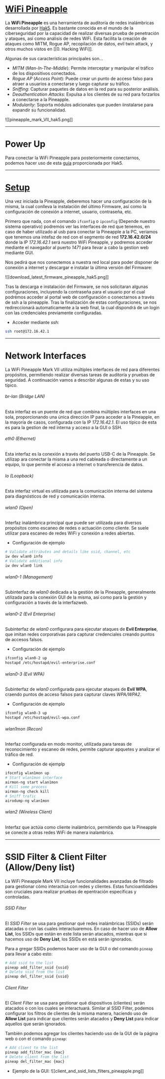# [WiFi Pineapple](https://docs.hak5.org/wifi-pineapple)
La **WiFi Pineapple** es una herramienta de auditoría de redes inalámbricas desarrollada por [Hak5](https://hak5.org/). Es bastante conocida en el mundo de la ciberseguridad por la capacidad de realizar diversas prueba de penetración y ataques, así como análisis de redes WiFi. Esta facilita la creación de ataques como MITM, Rogue AP, recopilación de datos, evil twin attack, y otros muchos vistos en [[0. Hacking WiFi]].

Algunas de sus características principales son...

- *MITM* (*Man-In-The-Middle*): Permite interceptar y manipular el tráfico de los dispositivos conectados.
- *Rogue AP* (*Access Point*): Puede crear un punto de acceso falso para atraer a usuarios a conectarse y luego capturar su tráfico.
- *Sniffing*: Capturar paquetes de datos en la red para su posterior análisis.
- *Deauthentication Attacks*: Expulsa a los clientes de su red para forzarlos a conectarse a la Pineapple.
- *Modularity*: Soporta módulos adicionales que pueden iinstalarse para expandir su funcionalidad.

![[pineapple_mark_VII_hak5.png]]

---
# Power Up 
Para conectar la WiFi Pineapple para posteriormente conectarnos, podemos hacer uso de esta [guía](https://docs.hak5.org/wifi-pineapple/setup/connecting-the-wifi-pineapple) proporcionada por Hak5. 

---
# [Setup](https://docs.hak5.org/wifi-pineapple/setup/setting-up-your-wifi-pineapple)
Una vez iniciada la Pineapple, deberemos hacer una configuración de la misma, la cual conlleva la instalación del último Firmware, así como la configuración de conexión a internet, usuario, contraseña, etc.

Primero que nada, con el comando `ifconfig` o `ipconfig` (Depende nuestro sistema operativo) podremós ver las interfaces de red que tenemos, en caso de haber utilizado al usb para conectar la Pineapple a la PC, veriamos que tenemos una intefaz de red con el segmento de red **172.16.42.0/24** donde la IP *172.16.42.1* será nuestro WiFi Pineapple, y podremos acceder mediante el navegador al puerto *1471* para llevar a cabo la gestion web mediante GUI.

Nos pedirá que nos conectemos a nuestra red local para poder disponer de conexión a internet y descargar e instalar la última versión del Firmware:

![[download_latest_firmware_pineapple_hak5.png]]

Tras la descarga e instalación del Firmware, se nos solicitaran algunas configuraciones, incluyendo la contraseña para el usuario por el cual podrémos acceder al portal web de configuración o conectarnos a través de ssh a la pineapple. Tras la finalización de estas configuraciones, se nos redireccionará automaticamente a la web final, la cual dispondrá de un login con las credenciales previamente configuradas.

- Acceder mediante *ssh*: 
```bash
ssh root@172.16.42.1
```

----
# Network Interfaces
La WiFi Pineapple Mark VII utiliza múltiples interfaces de red para diferentes propósitos, permitiendo realizar diversas tareas de auditoría y pruebas de seguridad. A continuación vamos a describir algunas de estas y su uso típico.
###### br-lan (Bridge LAN)
Esta interfaz es un puente de red que combina múltiples interfaces en una sola, proporcionando una única dirección IP para acceder a la Pineapple, en la mayoría de casos, configurada con la IP *172.16.42.1*. El uso típico de esta es para la gestion de red interna y acceso a la GUI o SSH.

###### eth0 (Ethernet)
Esta interfaz es la conexión a través del puerto USB-C de la Pineapple. Se utilizap ara conectar la misma a una red cableada o directamente a un equipo, lo que permite el acceso a internet o transferencia de datos.

###### lo (Loopback)
Esta interfaz virtual es utilizada para la comunicación interna del sistema para diagnósticos de red y comunicación interna.

###### wlan0 (Open)
Interfaz inalámbrica principal que puede ser utilizada para diversos propósitos como escaneo de redes o actuación como cliente. Se suele utilizar para escaneo de redes WiFi y conexión a redes abiertas.

- Configuración de ejemplo
```bash
# Validate attributes and details like ssid, channel, etc
iw dev wlan0 info
# Validate additional info
iw dev wlan0 link
```

###### wlan0-1 (Management)
Subinterfaz de *wlan0* dedicada a la gestión de la Pineapple, generalmente utilizada para la conexión GUI de la misma, así como para la gestión y configuración a través de la interfazweb.

###### wlan0-2 (Evil Enterprise)
Subinterfaz de *wlan0* configurara para ejecutar ataques de **Evil Enterprise**, que imitan redes corporativas para capturar credenciales creando puntos de accesos falsos.

- Configuración de ejemplo
```bash
ifconfig wlan0-2 up
hostapd /etc/hostapd/evil-enterprise.conf
```

###### wlan0-3 (Evil WPA)
Subinterfaz de *wlan0* configurada para ejecutar ataques de **Evil WPA**, craendo puntos de acceso falsos para capturar claves *WPA/WPA2*.

- Configuración de ejemplo
```bash
ifconfig wlan0-3 up
hostapd /etc/hostapd/evil-wpa.conf
```

###### wlan1mon (Recon)
Interfaz configurada en modo monitor, utilizada para tareas de reconocimiento y escaneo de redes, permite capturar apquetes y analizar el tráfico de red.

- Configuración de ejemplp
```bash
ifocnfig wlan1mon up
# Start wlan1mon interface
airmon-ng start wlan1mon
# Kill some process 
airmon-ng check kill
# Sniff trafic
airodump-ng wlan1mon
```

###### wlan2 (Wireless Client)
Interfaz que actúia como cliente inalámbrico, permitiendo que la Pineapple se conecte a otras redes WiFi de manera inalambrica.

----
# SSID Filter & Client Filter (Allow/Deny list)

La WiFi Pineapple Mark VII incluye funcionalidades avanzadas de filtrado para gestionar cómo interactúa con redes y clientes. Estas funcioanlidades son cruciales para realizar pruebas de epentración específicas y controladas.
###### SSID Filter
El *SSID Filter* se usa para gestionar qué redes inalámbricas (SSIDs) serán atacadas o con las cuales interactuaremos. En caso de hacer uso de **Allow List**, los SSIDs que están en este lista serán atacados, mientras que si hacemos uso de **Deny List**, los SSIDs en está serán ignorados.

Para a gregar SSIDs podemos hacer uso de la GUI o del comando `pineap` para llevar a cabo esto:

```bash
# Add ssid to the list
pineap add_filter_ssid {ssid}
# Delete ssid from the list
pineap del_filter_ssid {ssid}
```

###### Client Filter
El *Client Filter* se usa para gestionar qué dispositivos (clientes) serán atacados o con los cuales se interactuará. Similar al SSID Filter, podemos configurar los filtros de clientes de la misma manera, haciendo uso de **Allow List** para indicar que clientes serán atacados y **Deny List** para indicar aquellos que serán ignorados.

También podemos agregar los clientes haciendo uso de la GUI de la página web o con el comando `pineap`:

```bash
# Add client to the list
pineap add_filter_mac {mac}
# Delete client from the list
pineap del_filter_mac {mac}
```

- Ejemplo de la GUI:
![[client_and_ssid_lists_filters_pineapple.png]]

